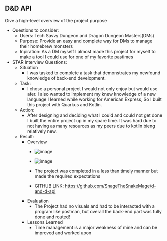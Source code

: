 ## D&D API
Give a high-level overview of the project purpose
- Questions to consider:
    - Users: Tech Savvy Dungeon and Dragon Dungeon Masters(DMs)
    - Purpose: Provide an easy and complete way for DMs to manage their homebrew monsters
    - Inpiration: As a DM myself I almost made this project for myself to make a tool I could use for one of my favorite pastimes
- STAR Interview Questions:
    - Situation
        - I was tasked to complete a task that demonstrates my newfound knowledge of back-end development.
    - Task:
        - I chose a personal project I would not only enjoy but would use afer. I also wanted to implement my knew knowledge of a new language I learned while working for American Express, So I built this project with Quarkus and Kotlin.
    - Action:
        - After designing and deciding what I could and could not get done I built the entire project up in my spare time. It was hard due to not having as many resources as my peers due to kotlin bieng relatively new. 
    - Result:
        - Overview
            - ![image](https://github.com/user-attachments/assets/8d2202b5-c57f-4bfd-9f40-fbda9d57c618)
  
            - ![image](https://github.com/user-attachments/assets/8f0174b8-5c53-4e49-bf01-cc05643c8e99)
            - The project was completed in a less than timely manner but made the required expectations
            - GITHUB LINK: https://github.com/SnageTheSnakeMage/d-and-d-api
        - Evaluation
            - The Project had no visuals and had to be interacted with a program like postman, but overall the back-end part was fully done and routed!
        - Lessons Learned
            - Time management is a major weakness of mine and can be improved and worked upon 
